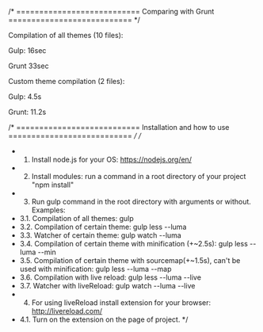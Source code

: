 /* ===========================
   Comparing with Grunt
   =========================== */
   
Compilation of all themes (10 files):

Gulp: 16sec

Grunt 33sec

Custom theme compilation (2 files):

Gulp: 4.5s

Grunt: 11.2s

/* ===========================
   Installation and how to use
   =========================== */
/*
 * 1. Install node.js for your OS: https://nodejs.org/en/
 * 2. Install modules: run a command in a root directory of your project "npm install"
 * 3. Run gulp command in the root directory with arguments or without. Examples:
 * 3.1. Compilation of all themes: gulp
 * 3.2. Compilation of certain theme: gulp less --luma
 * 3.3. Watcher of certain theme: gulp watch --luma
 * 3.4. Compilation of certain theme with minification (+~2.5s): gulp less --luma --min
 * 3.5. Compilation of certain theme with sourcemap(+~1.5s), can't be used with minification: gulp less --luma --map
 * 3.6. Compilation with live reload: gulp less --luma --live
 * 3.7. Watcher with liveReload: gulp watch --luma --live
 * 4. For using liveReload install extension for your browser: http://livereload.com/
 * 4.1. Turn on the extension on the page of project.
 */
